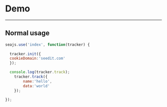 # Demo

---

## Normal usage

````javascript
seajs.use('index', function(tracker) {
	
  tracker.init({
  cookieDomain:'seedit.com'
  });

  console.log(tracker.track);
	tracker.track({
		name:'hello',
		data:'world'
	});
	
});
````
